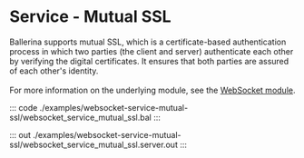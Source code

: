 # Service - Mutual SSL

Ballerina supports mutual SSL, which is a certificate-based authentication
process in which two parties (the client and server) authenticate each other by
verifying the digital certificates. It ensures that both parties are assured
of each other's identity.<br/><br/>
For more information on the underlying module, 
see the [WebSocket module](https://docs.central.ballerina.io/ballerina/websocket/latest/).

::: code ./examples/websocket-service-mutual-ssl/websocket_service_mutual_ssl.bal :::

::: out ./examples/websocket-service-mutual-ssl/websocket_service_mutual_ssl.server.out :::